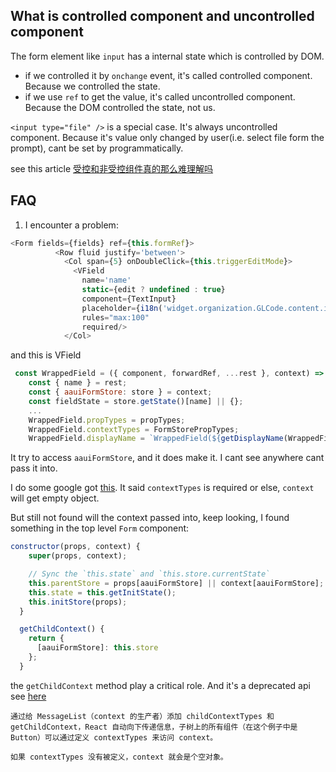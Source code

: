 
## What is controlled component and uncontrolled component
The form element like `input` has a internal state which is controlled by DOM.  
- if we controlled it by `onchange` event, it's called controlled component. Because we controlled the state.  
- if we use `ref` to get the value, it's called uncontrolled component. Because the DOM controlled the state, not us.

`<input type="file" />` is a special case. It's always uncontrolled component. Because it's value only changed by user(i.e. select file form the prompt), cant be set by programmatically.

see this article [受控和非受控组件真的那么难理解吗](https://juejin.cn/post/6858276396968951822)

## FAQ
1. I encounter a problem:  

```js
<Form fields={fields} ref={this.formRef}>
          <Row fluid justify='between'>
            <Col span={5} onDoubleClick={this.triggerEditMode}>
              <VField
                name='name'
                static={edit ? undefined : true}
                component={TextInput}
                placeholder={i18n('widget.organization.GLCode.content.item.name.placeHolder')}
                rules="max:100"
                required/>
            </Col>
```
and this is VField

```js
 const WrappedField = ({ component, forwardRef, ...rest }, context) => {
    const { name } = rest;
    const { aauiFormStore: store } = context;
    const fieldState = store.getState()[name] || {};
    ...
    WrappedField.propTypes = propTypes;
    WrappedField.contextTypes = FormStorePropTypes;
    WrappedField.displayName = `WrappedField(${getDisplayName(WrappedField)})`;
```
It try to access `aauiFormStore`, and it does make it. I cant see anywhere cant pass it into.

I do some google got [this](https://hashnode.com/post/what-are-contexttypes-and-proptypes-and-how-do-you-use-them-in-your-react-apps-cirzy87uy00ln5j53nmu3z024). It said `contextTypes` is required or else, `context` will get empty object.

But still not found will the context passed into, keep looking, I found something in the top level `Form` component:

```js
constructor(props, context) {
    super(props, context);

    // Sync the `this.state` and `this.store.currentState`
    this.parentStore = props[aauiFormStore] || context[aauiFormStore];
    this.state = this.getInitState();
    this.initStore(props);
  }

  getChildContext() {
    return {
      [aauiFormStore]: this.store
    };
  }
```

the `getChildContext` method play a critical role. And it's a deprecated api see [here](https://zh-hans.reactjs.org/docs/legacy-context.html)

    通过给 MessageList（context 的生产者）添加 childContextTypes 和 getChildContext，React 自动向下传递信息，子树上的所有组件（在这个例子中是 Button）可以通过定义 contextTypes 来访问 context。

    如果 contextTypes 没有被定义，context 就会是个空对象。